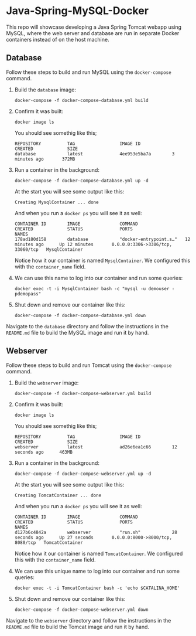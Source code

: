 # Java-Spring-MySQL-Docker

This repo will showcase developing a Java Spring Tomcat webapp using MySQL, where the web server and database are run in separate Docker containers instead of on the host machine.

## Database

Follow these steps to build and run MySQL using the `docker-compose` command.

1.	Build the `database` image:

		docker-compose -f docker-compose-database.yml build
		
1.	Confirm it was built:

		docker image ls
		
	You should see somethig like this;
	
		REPOSITORY          TAG                 IMAGE ID            		CREATED             SIZE
		database            latest              4ee953e5ba7a        3 minutes ago       372MB

1.	Run a container in the background:

		docker-compose -f docker-compose-database.yml up -d

	At the start you will see some output like this:
	
		Creating MysqlContainer ... done
		
	And when you run a `docker ps` you will see it as well:
	
		CONTAINER ID        IMAGE               COMMAND                  CREATED             STATUS              PORTS                               NAMES
		178ad180d158        database            "docker-entrypoint.s…"   12 minutes ago      Up 12 minutes       0.0.0.0:3306->3306/tcp, 33060/tcp   MysqlContainer

	Notice how it our container is named `MysqlContainer`.  We configured this with the `container_name` field.
	
1.	We can use this name to log into our container and run some queries:

		docker exec -t -i MysqlContainer bash -c "mysql -u demouser -pdemopass"
		
1.	Shut down and remove our container like this:

		docker-compose -f docker-compose-database.yml down 

Navigate to the `database` directory and follow the instructions in the `README.md` file to build the MySQL image and run it by hand.

## Webserver

Follow these steps to build and run Tomcat using the `docker-compose` command.

1.	Build the `webserver` image:

		docker-compose -f docker-compose-webserver.yml build
		
1.	Confirm it was built:

		docker image ls
		
	You should see somethig like this;
	
		REPOSITORY          TAG                 IMAGE ID            		CREATED             SIZE
		webserver           latest              ad26e6ea1c66        12 seconds ago      463MB

1.	Run a container in the background:

		docker-compose -f docker-compose-webserver.yml up -d

	At the start you will see some output like this:
	
		Creating TomcatContainer ... done
		
	And when you run a `docker ps` you will see it as well:
	
		CONTAINER ID        IMAGE               COMMAND                  CREATED             STATUS              PORTS                               NAMES
		d127b6c4842a        webserver           "run.sh"            28 seconds ago      Up 27 seconds       0.0.0.0:8000->8000/tcp, 8080/tcp   TomcatContainer


	Notice how it our container is named `TomcatContainer`.  We configured this with the `container_name` field.

1.	We can use this unique name to log into our container and run some queries:

		docker exec -t -i TomcatContainer bash -c 'echo $CATALINA_HOME'
		
1.	Shut down and remove our container like this:

		docker-compose -f docker-compose-webserver.yml down 

Navigate to the `webserver` directory and follow the instructions in the `README.md` file to build the Tomcat image and run it by hand.
